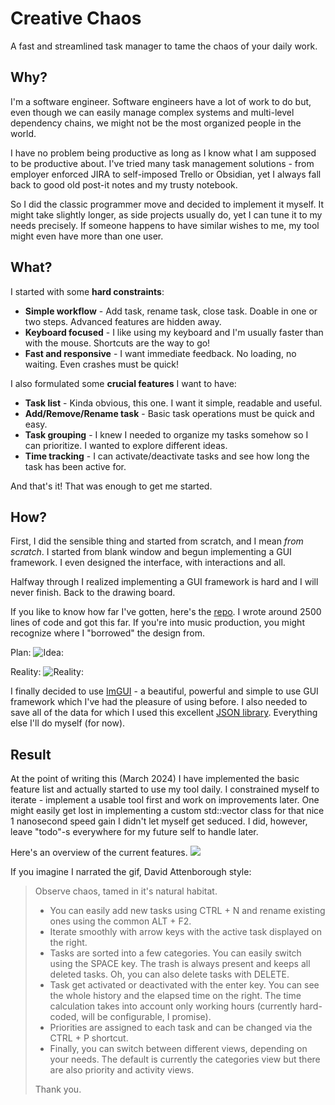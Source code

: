# Creative Chaos
A fast and streamlined task manager to tame the chaos of your daily work.

## Why?
I'm a software engineer. Software engineers have a lot of work to do but, even though we can easily manage complex systems and multi-level dependency chains, we might not be the most organized people in the world.

I have no problem being productive as long as I know what I am supposed to be productive about. I've tried many task management solutions - from employer enforced JIRA to self-imposed Trello or Obsidian, yet I always fall back to good old post-it notes and my trusty notebook.

So I did the classic programmer move and decided to implement it myself. It might take slightly longer, as side projects usually do,  yet I can tune it to my needs precisely. If someone happens to have similar wishes to me, my tool might even have more than one user.

## What?
I started with some **hard constraints**:
* **Simple workflow** - Add task, rename task, close task. Doable in one or two steps. Advanced features are hidden away.
* **Keyboard focused** - I like using my keyboard and I'm usually faster than with the mouse. Shortcuts are the way to go!
* **Fast and responsive** - I want immediate feedback. No loading, no waiting. Even crashes must be quick!

I also formulated some **crucial features** I want to have:
* **Task list** - Kinda obvious, this one. I want it simple, readable and useful.
* **Add/Remove/Rename task** - Basic task operations must be quick and easy.
* **Task grouping** - I knew I needed to organize my tasks somehow so I can prioritize. I wanted to explore different ideas. 
* **Time tracking** - I can activate/deactivate tasks and see how long the task has been active for.

And that's it! That was enough to get me started.

## How?
First, I did the sensible thing and started from scratch, and I mean *from scratch*. I started from blank window and begun implementing a GUI framework. I even designed the interface, with interactions and all. 

Halfway through I realized implementing a GUI framework is hard and I will never finish. Back to the drawing board.

If you like to know how far I've gotten, here's the [repo](https://github.com/pfs5/TaskOrganizer). I wrote around 2500 lines of code and got this far. If you're into music production, you might recognize where I "borrowed" the design from.

Plan:
![Idea:](https://github.com/pfs5/CreativeChaos/assets/14861165/6dd30943-4873-414f-b153-cd93a4404d74)


Reality:
![Reality:](https://github.com/pfs5/CreativeChaos/assets/14861165/259a28fe-9cfb-4fd5-a7e6-59d8d46e5a81)


I finally decided to use [ImGUI](https://github.com/ocornut/imgui/releases) - a beautiful, powerful and simple to use GUI framework which I've had the pleasure of using before. I also needed to save all of the data for which I used this excellent [JSON library](https://github.com/nlohmann/json). Everything else I'll do myself (for now).

## Result
At the point of writing this (March 2024) I have implemented the basic feature list and actually started to use my tool daily. I constrained myself to iterate - implement a usable tool first and work on improvements later. One might easily get lost in implementing a custom std::vector class for that nice 1 nanosecond speed gain I didn't let myself get seduced. I did, however, leave "todo"-s everywhere for my future self to handle later.

Here's an overview of the current features.
![](https://github.com/pfs5/CreativeChaos/blob/master/README/ft-overview.gif)

If you imagine I narrated the gif, David Attenborough style:
> Observe chaos, tamed in it's natural habitat.
> - You can easily add new tasks using CTRL + N and rename existing ones using the common ALT + F2.
> - Iterate smoothly with arrow keys with the active task displayed on the right.
> - Tasks are sorted into a few categories. You can easily switch using the SPACE key. The trash is always present and keeps all deleted tasks. Oh, you can also delete tasks with DELETE.
> - Task get activated or deactivated with the enter key. You can see the whole history and the elapsed time on the right. The time calculation takes into account only working hours (currently hard-coded, will be configurable, I promise).
> - Priorities are assigned to each task and can be changed via the CTRL + P shortcut.
> - Finally, you can switch between different views, depending on your needs. The default is currently the categories view but there are also priority and activity views.
> 
> Thank you. 
